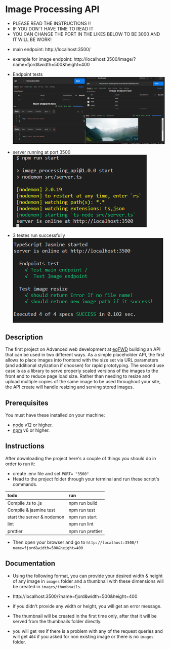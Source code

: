 # Image Processing API

* PLEASE READ THE INSTRUCTIONS !!
* IF YOU DON'T HAVE TIME TO READ IT
* YOU CAN CHANGE THE PORT IN THE LIKES BELOW TO BE 3000 AND IT WILL BE WORK!

 - main endpoint: http://localhost:3500/
 - example for image endpoint: http://localhost:3500/image/?name=fjord&width=500&height=400


- Endpoint tests
![](screenshots/endpointTest.png)

- server running at port 3500
![](screenshots/server.png)

- 3 testes run successfully
![](screenshots/test1.png)





## Description

The first project on Advanced web development at [egFWD](https://egfwd.com/) 
building an API that can be used in two different ways. As a simple placeholder API, the first allows to place images into frontend with the size set via URL parameters (and additional stylization if choosen) for rapid prototyping. The second use case is as a library to serve properly scaled versions of the images to the front end to reduce page load size. Rather than needing to resize and upload multiple copies of the same image to be used throughout your site, the API create will handle resizing and serving stored images.

## Prerequisites

You must have these installed on your machine:

- [node](https://nodejs.org/en/download/) v12 or higher.
- [npm](https://docs.npmjs.com/downloading-and-installing-node-js-and-npm) v6 or higher.

## Instructions

After downloading the project here's a couple of things you should do in order to run it:

- create .env file and set ```PORT= "3500"```
- Head to the project folder through your terminal and run these script's commands.

| todo | run | 
| :--- | :---- | 
| Compile .ts to .js | npm run build |
| Compile & jasmine test | npm run test | 
| start the server & nodemon| npm run start |
| lint| npm run lint|
| prettier| npm run prettier |

- Then open your browser and go to `http://localhost:3500/?name=fjord&width=500&height=400`

## Documentation

- Using the following format, you can provide your desired width & height of any image in `images` folder
  and a thumbnail with these dimensions will be created in `images/thumbnails`.

- http://localhost:3500/?name=fjord&width=500&height=400

- if you didn't provide any width or height, you will get an error message.

- The thumbnail will be created in the first time only, after that it will be served from the thumbnails folder directly.

- you will get `400` if there is a problem with any of the request queries and will get `404` if you asked for non existing image or there is no `images` folder.

